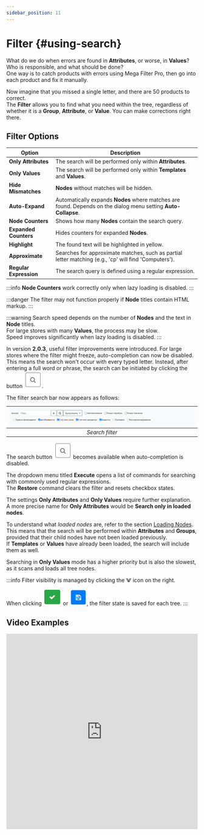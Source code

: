 ```yaml
---
sidebar_position: 11
---
```


# Filter {#using-search}

What do we do when errors are found in **Attributes**, or worse, in **Values**? Who is responsible, and what should be done?  
One way is to catch products with errors using Mega Filter Pro, then go into each product and fix it manually.

Now imagine that you missed a single letter, and there are 50 products to correct.  
The **Filter** allows you to find what you need within the tree, regardless of whether it is a **Group**, **Attribute**, or **Value**. You can make corrections right there.

## Filter Options

| Option | Description |
|--------|------------|
| **Only Attributes** | The search will be performed only within **Attributes**. |
| **Only Values** | The search will be performed only within **Templates** and **Values**. |
| **Hide Mismatches** | **Nodes** without matches will be hidden. |
| **Auto-Expand** | Automatically expands **Nodes** where matches are found. Depends on the dialog menu setting **Auto-Collapse**. |
| **Node Counters** | Shows how many **Nodes** contain the search query. |
| **Expanded Counters** | Hides counters for expanded **Nodes**. |
| **Highlight** | The found text will be highlighted in yellow. |
| **Approximate** | Searches for approximate matches, such as partial letter matching (e.g., 'cp' will find 'Computers'). |
| **Regular Expression** | The search query is defined using a regular expression. |

:::info
**Node Counters** work correctly only when lazy loading is disabled.
:::

:::danger
The filter may not function properly if **Node** titles contain HTML markup.
:::

:::warning
Search speed depends on the number of **Nodes** and the text in **Node** titles.  
For large stores with many **Values**, the process may be slow.  
Speed improves significantly when lazy loading is disabled.
:::

In version **2.0.3**, useful filter improvements were introduced. For large stores where the filter might freeze, auto-completion can now be disabled.  
This means the search won't occur with every typed letter. Instead, after entering a full word or phrase, the search can be initiated by clicking the button ![Search](/img/tutorial/search_button.png).

The filter search bar now appears as follows:

| ![Search filter](/img/tutorial/search_filter.png) |
|:--:|
| *Search filter* |

The search button ![Search](/img/tutorial/search_button.png) becomes available when auto-completion is disabled.

The dropdown menu titled **Execute** opens a list of commands for searching with commonly used regular expressions.  
The **Restore** command clears the filter and resets checkbox states.

The settings **Only Attributes** and **Only Values** require further explanation.  
A more precise name for **Only Attributes** would be **Search only in loaded nodes**.

To understand what *loaded nodes* are, refer to the section [Loading Nodes](/general-info/lazy-load.md).  
This means that the search will be performed within **Attributes** and **Groups**, provided that their child nodes have not been loaded previously.  
If **Templates** or **Values** have already been loaded, the search will include them as well.

Searching in **Only Values** mode has a higher priority but is also the slowest, as it scans and loads all tree nodes.

:::info
Filter visibility is managed by clicking the ⨈ icon on the right.  

When clicking ![Apply](/img/tutorial/apply_button.png) or ![Save](/img/tutorial/save_button.png), the filter state is saved for each tree.
:::

## Video Examples

<iframe width="100%" height="515" src="https://www.youtube.com/embed/gW3l9gFJ67o" title="YouTube video player" frameborder="0" allow="accelerometer; autoplay; clipboard-write; encrypted-media; gyroscope; picture-in-picture" allowfullscreen></iframe>
